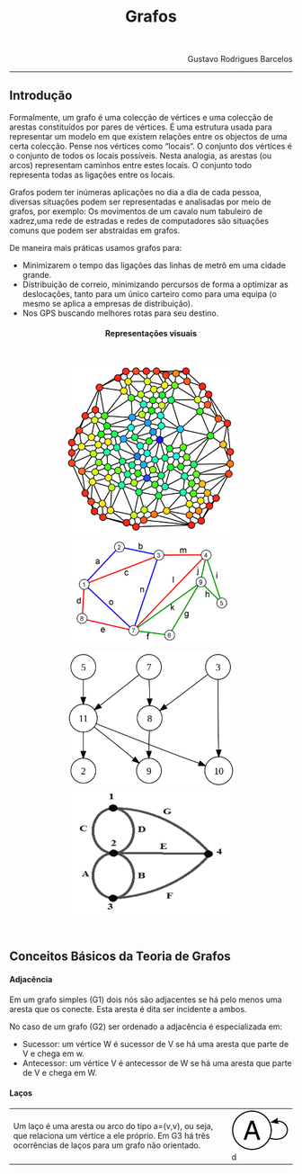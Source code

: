 <h1 align="center">Grafos</h1>
<br/>
<p align="right">Gustavo Rodrigues Barcelos</p>

---

<h2>Introdução</h2>

<p>Formalmente, um grafo é uma colecção de vértices e uma colecção de arestas
  constituídos por pares de vértices.
  É uma estrutura usada para representar um modelo em que
  existem relações entre os objectos de uma certa colecção. Pense nos vértices como “locais“. O conjunto dos vértices é o conjunto de todos
  os locais possíveis.
   Nesta analogia, as arestas (ou arcos) representam caminhos entre estes locais.
  O conjunto todo representa todas as ligações entre os locais.</p>
<p>Grafos podem ter inúmeras aplicações no dia a dia de cada pessoa, diversas situações
podem ser representadas e analisadas por meio de grafos, por exemplo:
Os movimentos de um cavalo num tabuleiro de xadrez,uma rede de estradas e redes de computadores
 são situações comuns que podem ser abstraidas em grafos.</p>
 <p>De maneira mais práticas usamos grafos para:</p>
 <ul>
   <li>Minimizarem o tempo das ligações das linhas de metrô em uma cidade grande.</li>
   <li>Distribuição de correio, minimizando percursos de forma a optimizar as deslocações, tanto para um único carteiro como para uma equipa (o mesmo se aplica a empresas de distribuição).</li>
   <li>Nos GPS buscando melhores rotas para seu destino.</li>
 </ul>

 <h4 align="center">Representações visuais</h4>
 <br />
 <p align="center">
   <img src="Imagens/Introducao/Grafo1.png" width="300"/>
   <img src="Imagens/Introducao/Grafo2.png" width="300"/>
 </p>
 <p align="center">
   <img src="Imagens/Introducao/Grafo3.png" width="300"/>
   <img src="Imagens/Introducao/Grafo4.png" width="300"/>
 </p>

<br/>
<h2>Conceitos Básicos da Teoria de Grafos</h2>

<h4>Adjacência</h4>
<p>Em um grafo simples (G1) dois nós são adjacentes se há pelo menos uma aresta
que os conecte. Esta aresta é dita ser incidente a ambos.

No caso de um grafo (G2) ser ordenado a adjacência é especializada em:</p>
<ul>
  <li>Sucessor: um vértice W é sucessor de V se há uma aresta que parte de V e chega em w.</li>
  <li>Antecessor: um vértice V é antecessor de W se há uma aresta que parte de V e chega em W.</li>
</ul>

<h4>Laços</h4>
<table>
  <tr>
    <td>Um laço é uma aresta ou arco do tipo a=(v,v), ou seja, que relaciona um vértice a ele próprio. Em G3 há três ocorrências de laços para um grafo não orientado.</td>
    <td><img src=" Imagens/Conceitos/Laco.png" width="300"> d</td>
  </tr>
</table>
